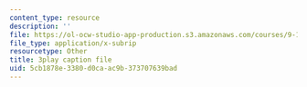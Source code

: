 ```yaml
---
content_type: resource
description: ''
file: https://ol-ocw-studio-app-production.s3.amazonaws.com/courses/9-14-brain-structure-and-its-origins-spring-2014/5cb1878e3380d0caac9b373707639bad_555133.srt
file_type: application/x-subrip
resourcetype: Other
title: 3play caption file
uid: 5cb1878e-3380-d0ca-ac9b-373707639bad
---
```

